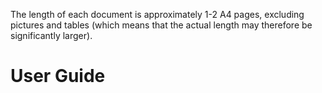 The length of each document is approximately 1-2 A4 pages, excluding pictures and tables (which means that the actual length may therefore be significantly larger).

# User Guide